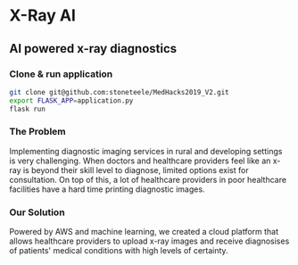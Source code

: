 # X-Ray AI
## AI powered x-ray diagnostics

### Clone & run application
```bash
git clone git@github.com:stoneteele/MedHacks2019_V2.git
export FLASK_APP=application.py
flask run
```

### The Problem
Implementing diagnostic imaging services in rural and developing settings is very challenging. When doctors and healthcare providers feel like an x-ray is beyond their skill level to diagnose, limited options exist for consultation. On top of this, a lot of healthcare providers in poor healthcare facilities have a hard time printing diagnostic images.

### Our Solution
Powered by AWS and machine learning, we created a cloud platform that allows healthcare providers to upload x-ray images and receive diagnosises of patients' medical conditions with high levels of certainty.
